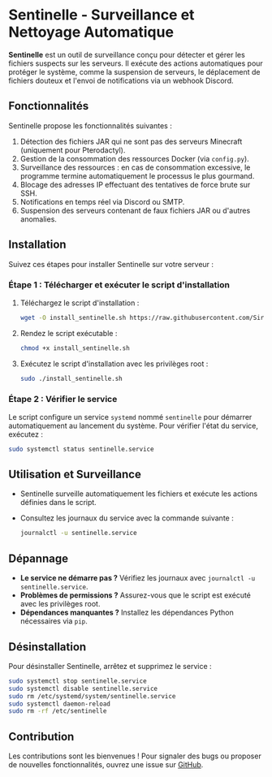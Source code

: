 # Sentinelle - Surveillance et Nettoyage Automatique

**Sentinelle** est un outil de surveillance conçu pour détecter et gérer les fichiers suspects sur les serveurs. Il exécute des actions automatiques pour protéger le système, comme la suspension de serveurs, le déplacement de fichiers douteux et l'envoi de notifications via un webhook Discord.

## Fonctionnalités

Sentinelle propose les fonctionnalités suivantes :

1. Détection des fichiers JAR qui ne sont pas des serveurs Minecraft (uniquement pour Pterodactyl).
2. Gestion de la consommation des ressources Docker (via `config.py`).
3. Surveillance des ressources : en cas de consommation excessive, le programme termine automatiquement le processus le plus gourmand.
4. Blocage des adresses IP effectuant des tentatives de force brute sur SSH.
5. Notifications en temps réel via Discord ou SMTP.
6. Suspension des serveurs contenant de faux fichiers JAR ou d'autres anomalies.

## Installation

Suivez ces étapes pour installer Sentinelle sur votre serveur :

### Étape 1 : Télécharger et exécuter le script d'installation

1. Téléchargez le script d'installation :

    ```bash
    wget -O install_sentinelle.sh https://raw.githubusercontent.com/Sirerzer/sentinelle/main/install.sh
    ```

2. Rendez le script exécutable :

    ```bash
    chmod +x install_sentinelle.sh
    ```

3. Exécutez le script d'installation avec les privilèges root :

    ```bash
    sudo ./install_sentinelle.sh
    ```

### Étape 2 : Vérifier le service

Le script configure un service `systemd` nommé `sentinelle` pour démarrer automatiquement au lancement du système. Pour vérifier l'état du service, exécutez :

```bash
sudo systemctl status sentinelle.service
```

## Utilisation et Surveillance

- Sentinelle surveille automatiquement les fichiers et exécute les actions définies dans le script.
- Consultez les journaux du service avec la commande suivante :

    ```bash
    journalctl -u sentinelle.service
    ```

## Dépannage

- **Le service ne démarre pas ?** Vérifiez les journaux avec `journalctl -u sentinelle.service`.
- **Problèmes de permissions ?** Assurez-vous que le script est exécuté avec les privilèges root.
- **Dépendances manquantes ?** Installez les dépendances Python nécessaires via `pip`.

## Désinstallation

Pour désinstaller Sentinelle, arrêtez et supprimez le service :

```bash
sudo systemctl stop sentinelle.service
sudo systemctl disable sentinelle.service
sudo rm /etc/systemd/system/sentinelle.service
sudo systemctl daemon-reload
sudo rm -rf /etc/sentinelle
```

## Contribution

Les contributions sont les bienvenues ! Pour signaler des bugs ou proposer de nouvelles fonctionnalités, ouvrez une issue sur [GitHub](https://github.com/Sirerzer/sentinelle/issues).


